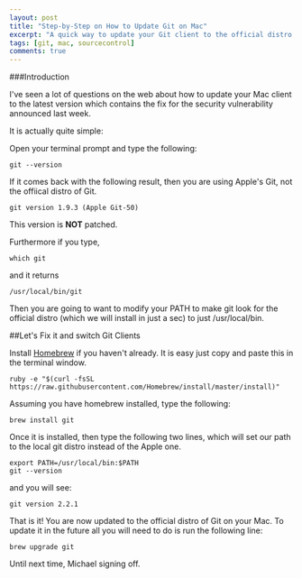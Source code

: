 ```yaml
---
layout: post
title: "Step-by-Step on How to Update Git on Mac"
excerpt: "A quick way to update your Git client to the official distro."
tags: [git, mac, sourcecontrol]
comments: true
---
```


###Introduction

I've seen a lot of questions on the web about how to update your Mac client to the latest version which contains the fix for the security vulnerability announced last week. 

It is actually quite simple: 

Open your terminal prompt and type the following: 

	git --version

If it comes back with the following result, then you are using Apple's Git, not the offiical distro of Git. 

	git version 1.9.3 (Apple Git-50)
	
This version is **NOT** patched. 

Furthermore if you type, 

	which git
	
and it returns

	/usr/local/bin/git
	
Then you are going to want to modify your PATH to make git look for the official distro (which we will install in just a sec) to just /usr/local/bin.

##Let's Fix it and switch Git Clients

Install [Homebrew](http://brew.sh) if you haven't already. It is easy just copy and paste this in the terminal window. 

	ruby -e "$(curl -fsSL https://raw.githubusercontent.com/Homebrew/install/master/install)"
	
Assuming you have homebrew installed, type the following: 

	brew install git
	
Once it is installed, then type the following two lines, which will set our path to the local git distro instead of the Apple one.  

	export PATH=/usr/local/bin:$PATH
	git --version
	
and you will see:

	git version 2.2.1
	
That is it! You are now updated to the official distro of Git on your Mac. To update it in the future all you will need to do is run the following line:

	brew upgrade git
	
Until next time, Michael signing off.


